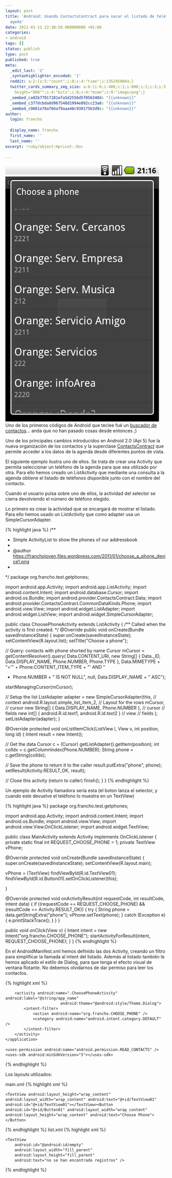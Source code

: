 ```yaml
---
layout: post
title: 'Android: Usando ContactsContract para sacar el listado de teléfonos de la
  ageda'
date: 2011-01-11 22:38:59.000000000 +01:00
categories:
- android
tags: []
status: publish
type: post
published: true
meta:
  _edit_last: '2'
  _syntaxhighlighter_encoded: '1'
  reddit: a:2:{s:5:"count";i:0;s:4:"time";i:1352959864;}
  twitter_cards_summary_img_size: a:6:{i:0;i:480;i:1;i:800;i:2;i:3;i:3;s:24:"width="480"
    height="800"";s:4:"bits";i:8;s:4:"mime";s:9:"image/png";}
  _oembed_ca92b77017281efa5d2556d5f856340d: "{{unknown}}"
  _oembed_c377dcbda8d967548d1994e092cc23a8: "{{unknown}}"
  _oembed_c9601e78af04af9aaa48c930175b3d9c: "{{unknown}}"
author:
  login: francho

  display_name: francho
  first_name: ''
  last_name: ''
excerpt: !ruby/object:Hpricot::Doc
  
---
```

![choose_a_phone_device](/assets/choose_a_phone_device1.png)Uno de los primeros códigos de Android que teclee fué un [buscador de contactos](/2009/06/18/android-buscando-contactos-por-de-telefono/)... anda que no han pasado cosas desde entonces ;)

Uno de los principales cambios introducidos en Android 2.0 (Api 5) fue la nueva organización de los contactos y la superclase [ContactsContract](http://developer.android.com/reference/android/provider/ContactsContract.html) que permite acceder a los datos de la agenda desde diferentes puntos de vista.

El siguiente ejemplo ilustra uno de ellos. Se trata de crear una Activity que permita seleccionar un teléfono de la agenda para que sea utilizado por otra. Para ello hemos creado un ListActivity que mediante una consulta a la agenda obtiene el listado de teléfonos disponible junto con el nombre del contacto.

Cuando el usuario pulsa sobre uno de ellos, la actividad del selector se cierra devolviendo el número de teléfono elegido.

Lo primero es crear la actividad que se encargará de mostrar el listado. Para ello hemos usado un ListActivity que como adapter usa un SimpleCursorAdapter.

{% highlight java %}
/**
* Simple ActivityList to show the phones of our addressbook
*
* @author https://franchojoven.files.wordpress.com/2011/01/choose_a_phone_device1.png
*
*/
package org.francho.test.getphones;

import android.app.Activity;
import android.app.ListActivity;
import android.content.Intent;
import android.database.Cursor;
import android.os.Bundle;
import android.provider.ContactsContract.Data;
import android.provider.ContactsContract.CommonDataKinds.Phone;
import android.view.View;
import android.widget.ListAdapter;
import android.widget.ListView;
import android.widget.SimpleCursorAdapter;

public class ChoosePhoneActivity extends ListActivity {
/** Called when the activity is first created. */
@Override
public void onCreate(Bundle savedInstanceState) {
super.onCreate(savedInstanceState);
setContentView(R.layout.list);
setTitle("Choose a phone");

// Query: contacts with phone shorted by name
Cursor mCursor = getContentResolver().query(
Data.CONTENT_URI,
new String[] { Data._ID, Data.DISPLAY_NAME, Phone.NUMBER,
Phone.TYPE },
Data.MIMETYPE + "='" + Phone.CONTENT_ITEM_TYPE + "' AND "
+ Phone.NUMBER + " IS NOT NULL", null,
Data.DISPLAY_NAME + " ASC");

startManagingCursor(mCursor);

// Setup the list
ListAdapter adapter = new SimpleCursorAdapter(this, // context
android.R.layout.simple_list_item_2, // Layout for the rows
mCursor, // cursor
new String[] { Data.DISPLAY_NAME, Phone.NUMBER }, // cursor
// fields
new int[] { android.R.id.text1, android.R.id.text2 } // view
// fields
);
setListAdapter(adapter);
}

@Override
protected void onListItemClick(ListView l, View v, int position, long id) {
Intent result = new Intent();

// Get the data
Cursor c = (Cursor) getListAdapter().getItem(position);
int colIdx = c.getColumnIndex(Phone.NUMBER);
String phone = c.getString(colIdx);

// Save the phone to return it to the caller
result.putExtra("phone", phone);
setResult(Activity.RESULT_OK, result);

// Close this activity (return to caller)
finish();
}
}
{% endhighlight %}

Un ejemplo de Activity llamadora sería esta (el boton lanza el selector, y cuando este devuelve el teléfono lo muestra en un TextView)

{% highlight java %}
package org.francho.test.getphones;

import android.app.Activity;
import android.content.Intent;
import android.os.Bundle;
import android.view.View;
import android.view.View.OnClickListener;
import android.widget.TextView;

public class MainActivity extends Activity implements OnClickListener {
private static final int REQUEST_CHOOSE_PHONE = 1;
private TextView vPhone;

@Override
protected void onCreate(Bundle savedInstanceState) {
super.onCreate(savedInstanceState);
setContentView(R.layout.main);

vPhone = (TextView) findViewById(R.id.TextView01);
findViewById(R.id.Button01).setOnClickListener(this);

}

@Override
protected void onActivityResult(int requestCode, int resultCode, Intent data) {
if ((requestCode == REQUEST_CHOOSE_PHONE)
&& (resultCode == Activity.RESULT_OK)) {
try {
String phone = data.getStringExtra("phone");
vPhone.setText(phone);
} catch (Exception e) {
e.printStackTrace();
}
}
}

public void onClick(View v) {
Intent intent = new Intent("org.francho.CHOOSE_PHONE");
startActivityForResult(intent, REQUEST_CHOOSE_PHONE);
}
}
{% endhighlight %}

En el AndroidManifest.xml hemos definido las dos Activity, creando un filtro para simplificar la llamada al intent del listado. Además al listado también le hemos aplicado el estilo de Dialog, para que tenga el efecto visual de ventana flotante.
No debemos olvidarnos de dar permiso para leer los contactos.

{% highlight xml %}
<?xml version="1.0" encoding="utf-8"?>
<manifest xmlns:android="http://schemas.android.com/apk/res/android"
					package="org.francho.test.getphones" android:versionCode="1"
					android:versionName="1.0">
	<application android:icon="@drawable/icon" android:label="@string/app_name">
		<activity android:name=".MainActivity" android:label="@string/app_name">
			<intent-filter>
				<action android:name="android.intent.action.MAIN" />
				<category android:name="android.intent.category.LAUNCHER" />
			</intent-filter>
		</activity>

		<activity android:name=".ChoosePhoneActivity" android:label="@string/app_name"
							android:theme="@android:style/Theme.Dialog">
			<intent-filter>
				<action android:name="org.francho.CHOOSE_PHONE" />
				<category android:name="android.intent.category.DEFAULT" />
			</intent-filter>
		</activity>
	</application>

	<uses-permission android:name="android.permission.READ_CONTACTS" />
	<uses-sdk android:minSdkVersion="5"></uses-sdk>
</manifest>
{% endhighlight %}

Los layouts utilizados:

main.xml
{% highlight xml %}
<?xml version="1.0" encoding="utf-8"?>
<LinearLayout xmlns:android="http://schemas.android.com/apk/res/android"
							android:orientation="vertical"
							android:layout_width="fill_parent"
							android:layout_height="fill_parent" android:gravity="center_vertical|center_horizontal">

	<TextView android:layout_height="wrap_content" android:layout_width="wrap_content" android:text="@+id/TextView01" android:id="@+id/TextView01"></TextView><Button android:id="@+id/Button01" android:layout_width="wrap_content" android:layout_height="wrap_content" android:text="Choose Phone"></Button>

</LinearLayout>
{% endhighlight %}
list.xml
{% highlight xml %}
<?xml version="1.0" encoding="utf-8"?>
<LinearLayout xmlns:android="http://schemas.android.com/apk/res/android"
							android:orientation="vertical"
							android:layout_width="fill_parent"
							android:layout_height="fill_parent"
	>
	<ListView
		android:id="@android:id/list"
		android:layout_width="fill_parent"
		android:layout_height="wrap_content" />

	<TextView
		android:id="@android:id/empty"
		android:layout_width="fill_parent"
		android:layout_height="fill_parent"
		android:text="no se han encontrado registros" />
</LinearLayout>

{% endhighlight %}
